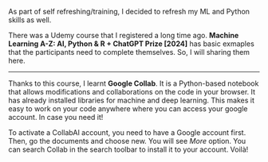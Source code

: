 As part of self refreshing/training, I decided to refresh my ML and Python skills as well. 

There was a Udemy course that I registered a long time ago. **Machine Learning A-Z: AI, Python & R + ChatGPT Prize [2024]** has basic exmaples that the participants need to complete themselves. So, I will sharing them here.

----------------------------------------------------------------------------

Thanks to this course, I learnt **Google Collab**. It is a Python-based notebook that allows modifications and collaborations on the code in your browser. It has already installed libraries for machine and deep learning.
This makes it easy to work on your code anywhere where you can access your google account. In case you need it! 

To activate a CollabAI account, you need to have a Google account first. Then, go the documents and choose new. You will see *More* option. You can search Collab in the search toolbar to install it to your account. Voilà!
